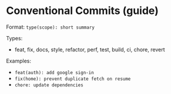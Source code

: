# Conventional Commits (guide)

Format: `type(scope): short summary`

Types:
- feat, fix, docs, style, refactor, perf, test, build, ci, chore, revert

Examples:
- `feat(auth): add google sign-in`
- `fix(home): prevent duplicate fetch on resume`
- `chore: update dependencies`
